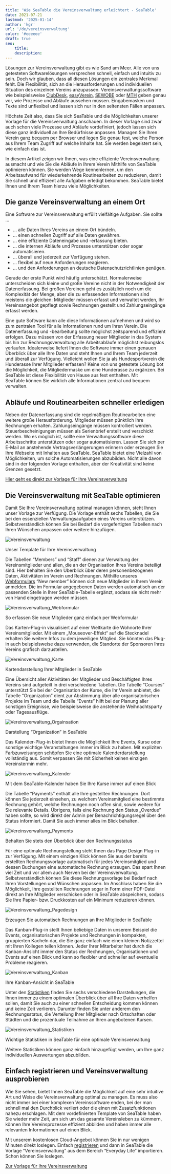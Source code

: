```yaml
---
title: 'Wie SeaTable die Vereinsverwaltung erleichtert - SeaTable'
date: 2021-07-21
lastmod: '2025-01-14'
author: 'kgr'
url: '/de/vereinsverwaltung'
color: '#eeeeee'
draft: true
seo:
    title:
    description:
---
```


Lösungen zur Vereinsverwaltung gibt es wie Sand am Meer. Alle von uns getesteten Softwarelösungen versprechen schnell, einfach und intuitiv zu sein. Doch wir glauben, dass all diesen Lösungen ein zentrales Merkmal fehlt. Die Flexibilität, sich an die Herausforderungen und individuellen Situation des einzelnen Vereins anzupassen. Vereinsverwaltungssoftware wie beispielsweise [ClubDesk](https://www.clubdesk.de/), [easyVerein](https://easyverein.com/), [SEWOBE](https://www.sewobe.de/) oder [MTH](https://www.mth-software.de/) geben genau vor, wie Prozesse und Abläufe aussehen müssen. Eingabemasken und Texte sind unflexibel und lassen sich nur in den seltensten Fällen anpassen.

Höchste Zeit also, dass Sie sich SeaTable und die Möglichkeiten unserer Vorlage für die Vereinsverwaltung anschauen. In dieser Vorlage sind zwar auch schon viele Prozesse und Abläufe vordefiniert, jedoch lassen sich diese ganz individuell an Ihre Bedürfnisse anpassen. Managen Sie Ihren Verein ganz bequem per Browser und legen Sie genau fest, welche Person aus Ihrem Team Zugriff auf welche Inhalte hat. Sie werden begeistert sein, wie einfach das ist.

In diesem Artikel zeigen wir Ihnen, was eine effiziente Vereinsverwaltung ausmacht und wie Sie die Abläufe in Ihrem Verein Mithilfe von SeaTable optimieren können. Sie werden Wege kennenlernen, um den Arbeitsaufwand für wiederkehrende Routinearbeiten zu reduzieren, damit Sie schnell und effizient alle Aufgaben erledigt bekommen. SeaTable bietet Ihnen und Ihrem Team hierzu viele Möglichkeiten.

## Die ganze Vereinsverwaltung an einem Ort

Eine Software zur Vereinsverwaltung erfüllt vielfältige Aufgaben. Sie sollte …

- … alle Daten Ihres Vereins an einem Ort bündeln.
- … einen schnellen Zugriff auf alle Daten gewähren.
- … eine effiziente Dateneingabe und -erfassung bieten.
- … die internen Abläufe und Prozesse unterstützen oder sogar automatisieren.
- … überall und jederzeit zur Verfügung stehen.
- … flexibel auf neue Anforderungen reagieren.
- … und den Anforderungen an deutsche Datenschutzrichtlinien genügen.

Gerade der erste Punkt wird häufig unterschätzt. Normalerweise unterscheiden sich kleine und große Vereine nicht in der Notwendigkeit der Datenerfassung. Bei großen Vereinen geht es zusätzlich noch um die Komplexität der Menge, aber die zu erfassenden Informationen sind meistens die gleichen: Mitglieder müssen erfasst und verwaltet werden, Ihr Vereinsangebot gepflegt sowie Rechnungen gestellt und Zahlungseingänge erfasst werden.

Eine gute Software kann alle diese Informationen aufnehmen und wird so zum zentralen Tool für alle Informationen rund um Ihren Verein. Die Datenerfassung und -bearbeitung sollte möglichst zeitsparend und effizient erfolgen. Dazu müssen von der Erfassung neuer Mitglieder in das System bis hin zur Rechnungsverwaltung alle Arbeitsabläufe möglichst reibungslos verlaufen. Idealerweise liefert Ihnen die Software immer einen genauen Überblick über alle Ihre Daten und steht Ihnen und Ihrem Team jederzeit und überall zur Verfügung. Vielleicht wollen Sie ja als Hundesportverein die Hunderasse Ihrer Mitglieder erfassen? Keine von uns getestete Lösung bot die Möglichkeit, die Mitgliedermaske um eine Hunderasse zu ergänzen. Bei SeaTable ist diese Flexibilität von Hause aus fest enthalten. Mit SeaTable können Sie wirklich alle Informationen zentral und bequem verwalten.

## Abläufe und Routinearbeiten schneller erledigen

Neben der Datenerfassung sind die regelmäßigen Routinearbeiten eine weitere große Herausforderung. Mitglieder müssen pünktlich Ihre Rechnungen erhalten. Zahlungseingänge müssen kontrolliert werden. Steuerbescheinigungen müssen als Serienbrief erstellt und verschickt werden. Wo es möglich ist, sollte eine Verwaltungssoftware diese Arbeitsschritte unterstützen oder sogar automatisieren. Lassen Sie sich per E-Mail an anstehende Vertragsverlängerungen erinnern oder erzeugen Sie Ihre Webseite mit Inhalten aus SeaTable. SeaTable bietet eine Vielzahl von Möglichkeiten, um solche Automatisierungen abzubilden. Nicht alle davon sind in der folgenden Vorlage enthalten, aber der Kreativität sind keine Grenzen gesetzt.

[Hier geht es direkt zur Vorlage für Ihre Vereinsverwaltung](https://seatable.io/vorlage/shatbqkjsny6tmytw-wefa/)

## Die Vereinsverwaltung mit SeaTable optimieren

Damit Sie Ihre Vereinsverwaltung optimal managen können, steht Ihnen unser Vorlage zur Verfügung. Die Vorlage enthält sechs Tabellen, die Sie bei den essenziellen Verwaltungsaufgaben eines Vereins unterstützen. Selbstverständlich können Sie bei Bedarf die vorgefertigten Tabellen nach Ihren Wünschen anpassen oder weitere hinzufügen.

![Vereinsverwaltung](https://seatable.de/wp-content/uploads/2021/07/Vereinsverwaltung.jpg)

Unser Template für Ihre Vereinsverwaltung

Die Tabellen “Members” und “Staff” dienen zur Verwaltung der Vereinsmitglieder und allen, die an der Organisation Ihres Vereins beteiligt sind. Hier behalten Sie den Überblick über deren personenbezogenen Daten, Aktivitäten im Verein und Rechnungen. Mithilfe unseres [Webformulars](https://seatable.io/docs/handbuch/datenmanagement/webformulare/?lang=auto) “New member” können sich neue Mitglieder in Ihrem Verein anmelden. Die im Formular angegebenen Daten werden automatisch an der passenden Stelle in Ihrer SeaTable-Tabelle ergänzt, sodass sie nicht mehr von Hand eingetragen werden müssen.

![Vereinsverwaltung_Webformular](https://seatable.de/wp-content/uploads/2021/07/Vereinsverwaltung-Webformular.jpg)

So erfassen Sie neue Mitglieder ganz einfach per Webformular

Das Karten-Plug-in visualisiert auf einer Weltkarte die Wohnorte Ihrer Vereinsmitglieder. Mit einem „Mouseover-Effekt“ auf die Stecknadel erhalten Sie weitere Infos zu dem jeweiligen Mitglied. Sie könnten das Plug-in auch beispielsweise dazu verwenden, die Standorte der Sponsoren Ihres Vereins grafisch darzustellen.

![Vereinsverwaltung_Karte](https://seatable.de/wp-content/uploads/2021/07/Vereinsverwaltung-Karte.jpg)

Kartendarstellung Ihrer Mitglieder in SeaTable

Eine Übersicht aller Aktivitäten der Mitglieder und Beschäftigten Ihres Vereins sind aufgeteilt in drei verschiedene Tabellen. Die Tabelle “Courses” unterstützt Sie bei der Organisation der Kurse, die Ihr Verein anbietet, die Tabelle “Organization” dient zur Abstimmung über alle organisatorischen Projekte im Team und die Tabelle “Events” hilft bei der Planung aller sonstigen Ereignisse, wie beispielsweise die anstehende Weihnachtsparty oder Tagesausflüge.

![Vereinsverwaltung_Orgainsation](https://seatable.de/wp-content/uploads/2021/07/Vereinsverwaltung-Organization.jpg)

Darstellung “Organization” in SeaTable

Das Kalender-Plug-in bietet Ihnen die Möglichkeit Ihre Events, Kurse oder sonstige wichtige Veranstaltungen immer im Blick zu haben. Mit expliziten Farbzuweisungen schöpfen Sie eine optimale Kalenderdarstellung vollständig aus. Somit verpassen Sie mit Sicherheit keinen einzigen Vereinstermin mehr.

![Vereinsverwaltung_Kalender](https://seatable.de/wp-content/uploads/2021/07/Vereinsverwaltung-Kalender.jpg)

Mit dem SeaTable-Kalender haben Sie Ihre Kurse immer auf einen Blick

Die Tabelle “Payments” enthält alle Ihre gestellten Rechnungen. Dort können Sie jederzeit einsehen, zu welchem Vereinsmitglied eine bestimmte Rechnung gehört, welche Rechnungen noch offen sind, sowie weitere für Sie relevante Details. Übrigens, falls eine Rechnung den Status „Overdue“ haben sollte, so wird direkt der Admin per Benachrichtigungsregel über den Status informiert. Damit Sie auch immer alles im Blick behalten.

![Vereinsverwaltung_Payments](https://seatable.de/wp-content/uploads/2021/07/Vereinsverwaltung-Payments.jpg)

Behalten Sie stets den Überblick über den Rechnungsstatus

Für eine optimale Rechnungstellung steht Ihnen das Page Design Plug-in zur Verfügung. Mit einem einzigen Klick können Sie aus der bereits erstellten Rechnungsvorlage automatisch für jedes Vereinsmitglied und dessen Buchungen eine automatische Rechnung erzeugen. Das spart Ihnen viel Zeit und vor allem auch Nerven bei der Vereinsverwaltung. Selbstverständlich können Sie diese Rechnungsvorlage bei Bedarf nach Ihren Vorstellungen und Wünschen anpassen. Im Anschluss haben Sie die Möglichkeit, Ihre gestellten Rechnungen sogar in Form einer PDF-Datei direkt an Ihre Mitglieder verschicken oder in SeaTable abspeichern, sodass Sie Ihre Papier- bzw. Druckkosten auf ein Minimum reduzieren können.

![Vereinsverwaltung_Pagedesign](https://seatable.de/wp-content/uploads/2021/07/Vereinsverwaltung-Rechnung.jpg)

Erzeugen Sie automatisch Rechnungen an Ihre Mitglieder in SeaTable

Das Kanban-Plug-in stellt Ihnen beliebige Daten in unserem Beispiel die Events, organisatorischen Projekte und Rechnungen in kompakten, gruppierten Kacheln dar, die Sie ganz einfach wie einen kleinen Notizzettel mit Ihren Kollegen teilen können. Jeder Ihrer Mitarbeiter hat durch die Kanban-Ansicht immer den Status der Rechnungen, Organisationen und Events auf einen Blick und kann so flexibler und schneller auf eventuelle Probleme reagieren.

![Vereinsverwaltung_Kanban](https://seatable.de/wp-content/uploads/2021/07/Vereinsverwaltung-Kanban1.jpg)

Ihre Kanban-Ansicht in SeaTable

Unter den [Statistiken](https://seatable.io/docs/handbuch/schnelleinstieg/datenanalyse/?lang=auto) finden Sie sechs verschiedene Darstellungen, die Ihnen immer zu einem optimalen Überblick über all Ihre Daten verhelfen sollen, damit Sie auch zu einer schnellen Entscheidung kommen können und keine Zeit verlieren. Darunter finden Sie unter anderem den Rechnungsstatus, die Verteilung Ihrer Mitglieder nach Ortschaften oder Städten und die prozentuale Teilnahme an Ihren angebotenen Kursen.

![Vereinsverwaltung_Statistiken](https://seatable.de/wp-content/uploads/2021/07/Vereinsverwaltung-Statistiken.jpg)

Wichtige Statistiken in SeaTable für eine optimale Vereinsverwaltung

Weitere Statistiken können ganz einfach hinzugefügt werden, um Ihre ganz individuellen Auswertungen abzubilden.

## Einfach registrieren und Vereinsverwaltung ausprobieren

Wie Sie sehen, bietet Ihnen SeaTable die Möglichkeit auf eine sehr intuitive Art und Weise die Vereinsverwaltung optimal zu managen. Es muss also nicht immer bei einer komplexen Vereinssoftware enden, bei der man schnell mal den Durchblick verliert oder die einen mit Zusatzfunktionen nahezu erschlagen. Mit dem vordefinierten Template von SeaTable haben Sie wieder mehr Zeit, um sich um das gesamte Vereinsleben zu kümmern, können Ihre Vereinsprozesse effizient abbilden und haben immer alle relevanten Informationen auf einen Blick.

Mit unserem kostenlosen Cloud-Angebot können Sie in nur wenigen Minuten direkt loslegen. Einfach [registrieren](https://seatable.io/registrierung/?lang=auto) und dann in SeaTable die Vorlage “Vereinsverwaltung” aus dem Bereich “Everyday Life” importieren. Schon können Sie loslegen.

[Zur Vorlage für Ihre Vereinsverwaltung](https://seatable.io/vorlage/shatbqkjsny6tmytw-wefa/)
